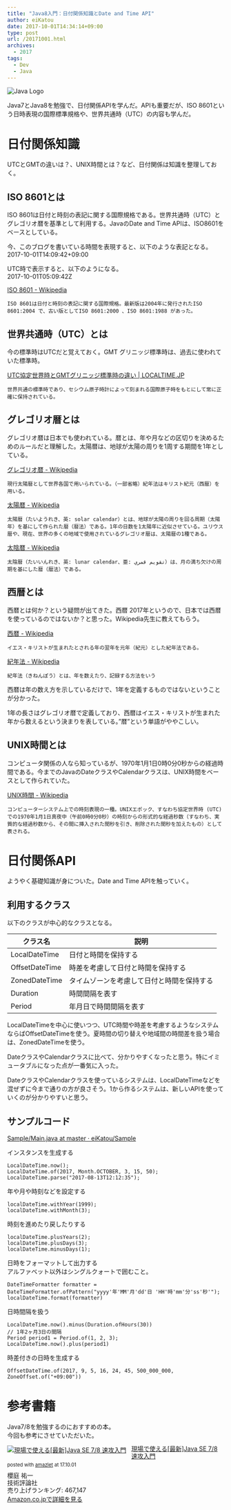 ```yaml
---
title: "Java8入門：日付関係知識とDate and Time API"
author: eiKatou
date: 2017-10-01T14:34:14+09:00
type: post
url: /20171001.html
archives:
  - 2017
tags:
  - Dev
  - Java
---
```


![Java Logo](/uploads/logo/java.png)

Java7とJava8を勉強で、日付関係APIを学んだ。APIも重要だが、ISO 8601という日時表現の国際標準規格や、世界共通時（UTC）の内容も学んだ。

<!--more-->

# 日付関係知識
UTCとGMTの違いは？、UNIX時間とは？など、日付関係は知識を整理しておく。

## ISO 8601とは
ISO 8601は日付と時刻の表記に関する国際規格である。世界共通時（UTC）とグレゴリオ暦を基準として利用する。JavaのDate and Time APIは、ISO8601をベースとしている。

今、このブログを書いている時間を表現すると、以下のような表記となる。  
2017-10-01T14:09:42+09:00

UTC時で表示すると、以下のようになる。  
2017-10-01T05:09:42Z


[ISO 8601 - Wikipedia](https://ja.wikipedia.org/wiki/ISO_8601)

    ISO 8601は日付と時刻の表記に関する国際規格。最新版は2004年に発行されたISO 8601:2004 で、古い版としてISO 8601:2000 、ISO 8601:1988 があった。

## 世界共通時（UTC）とは
今の標準時はUTCだと覚えておく。GMT グリニッジ標準時は、過去に使われていた標準時。

[UTC協定世界時とGMTグリニッジ標準時の違い | LOCALTIME.JP](https://www.localtime.jp/utc-gmt/)

    世界共通の標準時であり、セシウム原子時計によって刻まれる国際原子時をもとにして常に正確に保持されている。


## グレゴリオ暦とは
グレゴリオ暦は日本でも使われている。暦とは、年や月などの区切りを決めるためのルールだと理解した。太陽暦は、地球が太陽の周りを1周する期間を1年としている。

[グレゴリオ暦 - Wikipedia](https://ja.wikipedia.org/wiki/%E3%82%B0%E3%83%AC%E3%82%B4%E3%83%AA%E3%82%AA%E6%9A%A6)

    現行太陽暦として世界各国で用いられている。（一部省略）紀年法はキリスト紀元（西暦）を用いる。

[太陽暦 - Wikipedia](https://ja.wikipedia.org/wiki/%E5%A4%AA%E9%99%BD%E6%9A%A6)

    太陽暦（たいようれき、英: solar calendar）とは、地球が太陽の周りを回る周期（太陽年）を基にして作られた暦（暦法）である。1年の日数を1太陽年に近似させている。ユリウス暦や、現在、世界の多くの地域で使用されているグレゴリオ暦は、太陽暦の1種である。

[太陰暦 - Wikipedia](https://ja.wikipedia.org/wiki/%E5%A4%AA%E9%99%B0%E6%9A%A6)

    太陰暦（たいいんれき、英: lunar calendar、亜: تقويم قمري‎）は、月の満ち欠けの周期を基にした暦（暦法）である。

## 西暦とは
西暦とは何か？という疑問が出てきた。西暦 2017年というので、日本では西暦を使っているのではないか？と思った。Wikipedia先生に教えてもらう。


[西暦 - Wikipedia](https://ja.wikipedia.org/wiki/%E8%A5%BF%E6%9A%A6)

    イエス・キリストが生まれたとされる年の翌年を元年（紀元）とした紀年法である。

[紀年法 - Wikipedia](https://ja.wikipedia.org/wiki/%E7%B4%80%E5%B9%B4%E6%B3%95)

    紀年法（きねんぽう）とは、年を数えたり、記録する方法をいう

西暦は年の数え方を示しているだけで、1年を定義するものではないということが分かった。

1年の長さはグレゴリオ暦で定義しており、西暦はイエス・キリストが生まれた年から数えるという決まりを表している。”暦”という単語がややこしい。


## UNIX時間とは
コンピュータ関係の人なら知っているが、1970年1月1日0時0分0秒からの経過時間である。今までのJavaのDateクラスやCalendarクラスは、UNIX時間をベースとして作られていた。

[UNIX時間 - Wikipedia](https://ja.wikipedia.org/wiki/UNIX%E6%99%82%E9%96%93)

    コンピューターシステム上での時刻表現の一種。UNIXエポック、すなわち協定世界時 (UTC) での1970年1月1日真夜中（午前0時0分0秒）の時刻からの形式的な経過秒数（すなわち、実質的な経過秒数から、その間に挿入された閏秒を引き、削除された閏秒を加えたもの）として表される。


# 日付関係API
ようやく基礎知識が身についた。Date and Time APIを触っていく。

## 利用するクラス
以下のクラスが中心的なクラスとなる。

| クラス名 | 説明 |
| ------- | ------- |
| LocalDateTime | 日付と時間を保持する |
| OffsetDateTime | 時差を考慮して日付と時間を保持する |
| ZonedDateTime | タイムゾーンを考慮して日付と時間を保持する |
| Duration | 時間間隔を表す |
| Period | 年月日で時間間隔を表す |


LocalDateTimeを中心に使いつつ、UTC時間や時差を考慮するようなシステムならばOffsetDateTimeを使う。夏時間の切り替えや地域間の時間差を扱う場合は、ZonedDateTimeを使う。

DateクラスやCalendarクラスに比べて、分かりやすくなったと思う。特にイミュータブルになった点が一番気に入った。

DateクラスやCalendarクラスを使っているシステムは、LocalDateTimeなどを混ぜずに今まで通りの方が良さそう。1から作るシステムは、新しいAPIを使っていくのが分かりやすいと思う。

## サンプルコード
[Sample/Main.java at master · eiKatou/Sample](https://github.com/eiKatou/Sample/blob/master/Java/Eclipse/Java7and8/src/datetime/Main.java)


インスタンスを生成する

    LocalDateTime.now();
    LocalDateTime.of(2017, Month.OCTOBER, 3, 15, 50);
    LocalDateTime.parse("2017-08-13T12:12:35");

年や月や時刻などを設定する

    localDateTime.withYear(1999);
    localDateTime.withMonth(3);

時刻を進めたり戻したりする

    localDateTime.plusYears(2);
    localDateTime.plusDays(3);
    localDateTime.minusDays(1);

日時をフォーマットして出力する  
アルファベット以外はシングルクォートで囲むこと。

    DateTimeFormatter formatter = DateTimeFormatter.ofPattern("yyyy'年'MM'月'dd'日 'HH'時'mm'分'ss'秒'");
    localDateTime.format(formatter)

日時間隔を扱う

    LocalDateTime.now().minus(Duration.ofHours(30))
    // 1年2ヶ月3日の間隔
    Period period1 = Period.of(1, 2, 3);
    LocalDateTime.now().plus(period1)

時差付きの日時を生成する

    OffsetDateTime.of(2017, 9, 5, 16, 24, 45, 500_000_000, ZoneOffset.of("+09:00"))


# 参考書籍
Java7/8を勉強するのにおすすめの本。  
今回も参考にさせていただいた。

<div class="amazlet-box" style="margin-bottom:0px;"><div class="amazlet-image" style="float:left;margin:0px 12px 1px 0px;"><a href="http://www.amazon.co.jp/exec/obidos/ASIN/4774177385/eikatou-22/ref=nosim/" name="amazletlink" target="_blank"><img src="https://images-fe.ssl-images-amazon.com/images/I/51ItVl5Qr2L._SL160_.jpg" alt="現場で使える[最新]Java SE 7/8 速攻入門" style="border: none;" /></a></div><div class="amazlet-info" style="line-height:120%; margin-bottom: 10px"><div class="amazlet-name" style="margin-bottom:10px;line-height:120%"><a href="http://www.amazon.co.jp/exec/obidos/ASIN/4774177385/eikatou-22/ref=nosim/" name="amazletlink" target="_blank">現場で使える[最新]Java SE 7/8 速攻入門</a><div class="amazlet-powered-date" style="font-size:80%;margin-top:5px;line-height:120%">posted with <a href="http://www.amazlet.com/" title="amazlet" target="_blank">amazlet</a> at 17.10.01</div></div><div class="amazlet-detail">櫻庭 祐一 <br />技術評論社 <br />売り上げランキング: 467,147<br /></div><div class="amazlet-sub-info" style="float: left;"><div class="amazlet-link" style="margin-top: 5px"><a href="http://www.amazon.co.jp/exec/obidos/ASIN/4774177385/eikatou-22/ref=nosim/" name="amazletlink" target="_blank">Amazon.co.jpで詳細を見る</a></div></div></div><div class="amazlet-footer" style="clear: left"></div></div>


